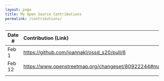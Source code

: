 ```yaml
---
layout: page
title: My Open Source Contributions
permalink: /contributions/
---
```


<!--
Type of the contribution should be "Wikipedia edit", "OpenStreet Map feature", "Documentation", "Course website", "Blog",
"Browse Add-on", etc.

The description should include a brief summary of what you did.

Replace the first row with your own contribution. 

-->





| Date #       | Contribution (Link)  | Type  | Description |
|---|:---|:---|:---|
| Feb 1   | https://github.com/joannakl/ossd_s20/pull/6   | course website    |   I updated an old link.    |
| Feb 12  | https://www.openstreetmap.org/changeset/80922244#map=14/40.6704/-73.8953  | OpenStreetMap    | I added a location.     |
|     |     |     |      |
